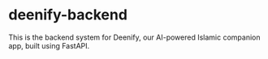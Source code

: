 # deenify-backend
This is the backend system for Deenify, our AI-powered Islamic companion app, built using FastAPI.
